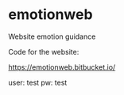# emotionweb
Website emotion guidance

Code for the website: 

https://emotionweb.bitbucket.io/

user: test 
pw: test

